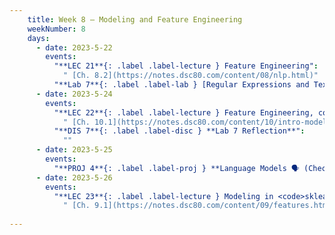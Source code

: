 ```yaml
---
    title: Week 8 – Modeling and Feature Engineering
    weekNumber: 8
    days:
      - date: 2023-5-22
        events:
          "**LEC 21**{: .label .label-lecture } Feature Engineering":
            " [Ch. 8.2](https://notes.dsc80.com/content/08/nlp.html)"
          "**Lab 7**{: .label .label-lab } [Regular Expressions and Text Data (due 5/22)](https://github.com/dsc-courses/dsc80-2023-sp/blob/main/labs/07-regex/lab.ipynb)":
      - date: 2023-5-24
        events:
          "**LEC 22**{: .label .label-lecture } Feature Engineering, continued":
            " [Ch. 10.1](https://notes.dsc80.com/content/10/intro-modeling.html)"
          "**DIS 7**{: .label .label-disc } **Lab 7 Reflection**":
            ""
      - date: 2023-5-25
        events:
          "**PROJ 4**{: .label .label-proj } **Language Models 🗣 (Checkpoint due 5/25)**":
      - date: 2023-5-26
        events:
          "**LEC 23**{: .label .label-lecture } Modeling in <code>sklearn</code>":
            " [Ch. 9.1](https://notes.dsc80.com/content/09/features.html), [11.1](https://notes.dsc80.com/content/11/fitting-inference.html)"
                
---
```

